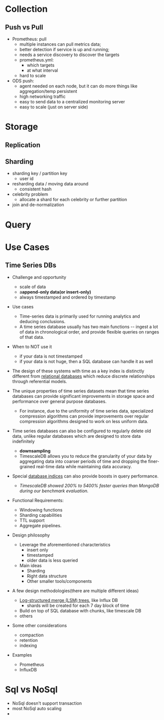 # Collection
## Push vs Pull
- Prometheus: pull
	- multiple instances can pull metrics data;
	- better detection if service is up and running;
	- needs a service discovery to discover the targets
	- prometheus.yml:
		- which targets
		- at what interval
    - hard to scale
- ODS push: 
	- agent needed on each node, but it can do more things like aggregation/temp persistent
	- high networking traffic
	- easy to send data to a centralized monitoring server
	- easy to scale (just on server side)
# Storage
## Replication
## Sharding
- sharding key / partition key
  - user id
- resharding data / moving data around
  - consistent hash
- celebrity problem
  - allocate a shard for each celebrity or further partition
- join and de-normalization

# Query
# Use Cases
## Time Series DBs
- Challenge and opportunity
     - scale of data
     - a****append-only data(or insert-only)****
     - always timestamped and ordered by timestamp
 - Use cases
     - Time-series data is primarily used for running analytics and deducing conclusions.
     - A time series database usually has two main functions -- ingest a lot of data in chronological order, and provide flexible queries on ranges of that data.
 - When to NOT use it
     - if your data is not timestamped
     - if your data is not huge, then a SQL database can handle it as well
 - The design of these systems with time as a key index is distinctly different from [relational databases](https://en.wikipedia.org/wiki/Relational_database) which reduce discrete relationships through referential models.
 - The unique properties of time series datasets mean that time series databases can provide significant improvements in storage space and performance over general purpose databases.
     - For instance, due to the uniformity of time series data, specialized compression algorithms can provide improvements over regular compression algorithms designed to work on less uniform data.
 - Time series databases can also be configured to regularly delete old data, unlike regular databases which are designed to store data indefinitely
     - ****downsampling****
     - TimescaleDB allows you to reduce the granularity of your data by aggregating data into coarser periods of time and dropping the finer-grained real-time data while maintaining data accuracy.
 - Special [database indices](https://en.wikipedia.org/wiki/Database_index) can also provide boosts in query performance.
     - *TimescaleDB showed 200% to 5400% faster queries than MongoDB during our benchmark evaluation.*

 - Functional Requirements:
     - Windowing functions
     - Sharding capabilities
     - TTL support
     - Aggregate pipelines.
 - Design philosophy
     - Leverage the aforementioned characteristics
         - insert only
         - timestamped
         - older data is less queried
     - Main ideas
         - Sharding
         - Right data structure
         - Other smaller tools/components
 - A few design methodologies(there are multiple different ideas)
     - [Log-structured merge (LSM) trees](http://www.cs.umb.edu/~poneil/lsmtree.pdf), like Influx DB
         - shards will be created for each 7 day block of time
     - Build on top of SQL database with chunks, like timescale DB
     - others
 - Some other considerations
   - compaction
   - retention
   - indexing
  - Examples
    - Prometheus
    - InfluxDB

# Sql vs NoSql
- NoSql doesn't support transaction
- most NoSql auto scaling
- 
